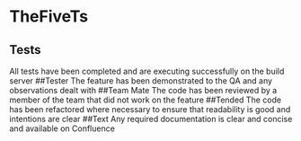 # TheFiveTs

## Tests
All tests have been completed and are executing successfully on the build server
##Tester
The feature has been demonstrated to the QA and any observations dealt with
##Team Mate
The code has been reviewed by a member of the team that did not work on the feature
##Tended
The code has been refactored where necessary to ensure that readability is good and intentions are clear
##Text
Any required documentation is clear and concise and available on Confluence
